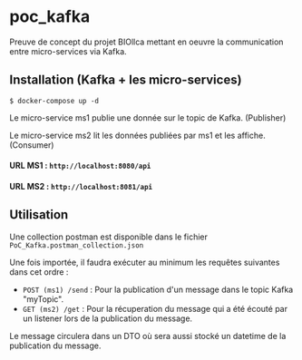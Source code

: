 # poc_kafka
Preuve de concept du projet BIOllca mettant en oeuvre la communication entre micro-services via Kafka.

## Installation (Kafka + les micro-services)
```
$ docker-compose up -d
```

Le micro-service ms1 publie une donnée sur le topic de Kafka. (Publisher)

Le micro-service ms2 lit les données publiées par ms1 et les affiche. (Consumer)


#### URL MS1 : `http://localhost:8080/api`

#### URL MS2 : `http://localhost:8081/api`

## Utilisation

Une collection postman est disponible dans le fichier `PoC_Kafka.postman_collection.json`

Une fois importée, il faudra exécuter au minimum les requêtes suivantes dans cet ordre :

- `POST (ms1) /send` : Pour la publication d'un message dans le topic Kafka "myTopic".
- `GET (ms2) /get` : Pour la récuperation du message qui a été écouté par un listener lors de la publication du message.

Le message circulera dans un DTO où sera aussi stocké un datetime de la publication du message.